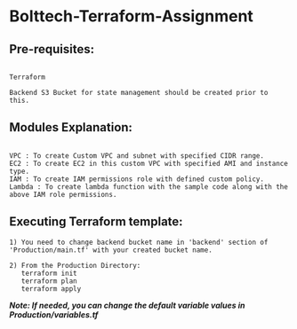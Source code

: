 # Bolttech-Terraform-Assignment

## Pre-requisites:

```

Terraform

Backend S3 Bucket for state management should be created prior to this.

```

## Modules Explanation:

```

VPC : To create Custom VPC and subnet with specified CIDR range.
EC2 : To create EC2 in this custom VPC with specified AMI and instance type.
IAM : To create IAM permissions role with defined custom policy.
Lambda : To create lambda function with the sample code along with the above IAM role permissions. 

```

## Executing Terraform template:

```
1) You need to change backend bucket name in 'backend' section of 'Production/main.tf' with your created bucket name.

2) From the Production Directory:
   terraform init
   terraform plan
   terraform apply

```

***Note: If needed, you can change the default variable values in Production/variables.tf***



